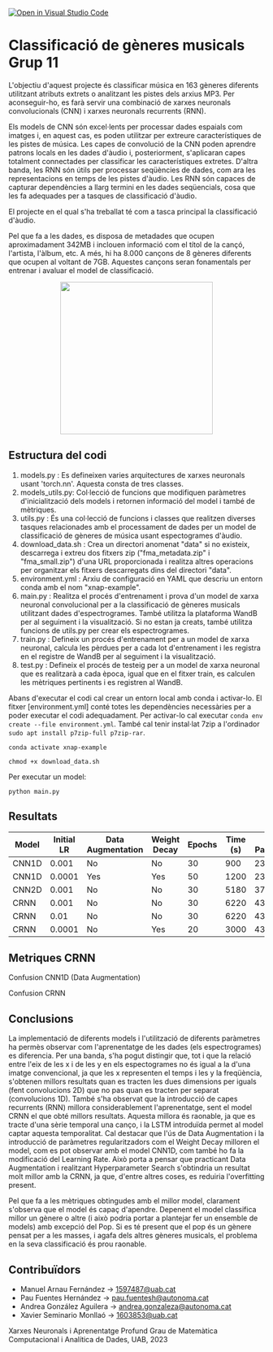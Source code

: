 [![Open in Visual Studio Code](https://classroom.github.com/assets/open-in-vscode-718a45dd9cf7e7f842a935f5ebbe5719a5e09af4491e668f4dbf3b35d5cca122.svg)](https://classroom.github.com/online_ide?assignment_repo_id=11101312&assignment_repo_type=AssignmentRepo)
# Classificació de gèneres musicals Grup 11

L'objectiu d'aquest projecte és classificar música en 163 gèneres diferents utilitzant atributs extrets o analitzant les pistes dels arxius MP3. Per aconseguir-ho, es farà servir una combinació de xarxes neuronals convolucionals (CNN) i xarxes neuronals recurrents (RNN).

Els models de CNN són excel·lents per processar dades espaials com imatges i, en aquest cas, es poden utilitzar per extreure característiques de les pistes de música. Les capes de convolució de la CNN poden aprendre patrons locals en les dades d'àudio i, posteriorment, s'aplicaran capes totalment connectades per classificar les característiques extretes.
D'altra banda, les RNN són útils per processar seqüències de dades, com ara les representacions en temps de les pistes d'àudio. Les RNN són capaces de capturar dependències a llarg termini en les dades seqüencials, cosa que les fa adequades per a tasques de classificació d'àudio.

El projecte en el qual s'ha treballat té com a tasca principal la classificació d'àudio.

Pel que fa a les dades, es disposa de metadades que ocupen aproximadament 342MB i inclouen informació com el títol de la cançó, l'artista, l'àlbum, etc. A més, hi ha 8.000 cançons de 8 gèneres diferents que ocupen al voltant de 7GB. Aquestes cançons seran fonamentals per entrenar i avaluar el model de classificació.

<p align="center">
<img src="https://github.com/DCC-UAB/xnap-project-matcad_grup_11/blob/main/IMG_20230307_230625460.jpg", widht="300", height="300">
</p>

## Estructura del codi
1. models.py : Es defineixen varies arquitectures de xarxes neuronals usant 'torch.nn'. Aquesta consta de tres classes.
2. models_utils.py: Col·lecció de funcions que modifiquen paràmetres d'inicialització dels models i retornen informació del model i també de mètriques.
3. utils.py : És una col·lecció de funcions i classes que realitzen diverses tasques relacionades amb el processament de dades per un model de classificació de gèneres de música usant espectogrames d'àudio.
4. download_data.sh : Crea un directori anomenat "data" si no existeix, descarrega i extreu dos fitxers zip ("fma_metadata.zip" i "fma_small.zip") d'una URL proporcionada i realitza altres operacions per organitzar els fitxers descarregats dins del directori "data".
5. environment.yml : Arxiu de configuració en YAML que descriu un entorn conda amb el nom "xnap-example".
6. main.py : Realitza el procés d'entrenament i prova d'un model de xarxa neuronal convolucional per a la classificació de gèneres musicals utilitzant dades d'espectrogrames. També utilitza la plataforma WandB per al seguiment i la visualització. Si no estan ja creats, també utilitza funcions de utils.py per crear els espectrogrames.
7. train.py : Defineix un procés d'entrenament per a un model de xarxa neuronal, calcula les pèrdues per a cada lot d'entrenament i les registra en el registre de WandB per al seguiment i la visualització.
8. test.py : Defineix el procés de testeig per a un model de xarxa neuronal que es realitzarà a cada època, igual que en el fitxer train, es calculen les mètriques pertinents i es registren al WandB.

Abans d'executar el codi cal crear un entorn local amb conda i activar-lo. El fitxer [environment.yml] conté totes les dependències necessàries per a poder executar el codi adequadament. Per activar-lo cal executar ``conda env create --file environment.yml``. També cal tenir instal·lat 7zip a l'ordinador ``sudo apt install p7zip-full p7zip-rar``.

```
conda activate xnap-example

chmod +x download_data.sh
```
Per executar un model:
```
python main.py
```
## Resultats
| Model | Initial LR | Data Augmentation | Weight Decay |Epochs | Time (s) | Nº Parameters | Train Loss | Test Loss | Accuracy |
| --- | --- | --- | --- | --- | --- | --- | --- | --- | --- |
| CNN1D | 0.001 | No | No | 30 | 900 | 236,680 | 1.50 | 1.85 | 33% |
| CNN1D | 0.0001 | Yes | Yes | 50 | 1200 | 236,680 | 1.3 | 1.55 | 47% |
| CNN2D | 0.001 | No | No | 30 | 5180 | 37,912,576 | 0.1 | 1.5 | 49% |
| CRNN | 0.001 | No | No | 30 | 6220 | 438,808 | 0.1 | 1.1 | 56% |
| CRNN | 0.01 | No | No | 30 | 6220 | 438,808 | 2.08 | 2.08 | 12% |
| CRNN | 0.0001 | No | Yes | 20 | 3000 | 438,808 | 0.9 | 1.3 | 47% |


## Metriques CRNN

Confusion CNN1D (Data Augmentation)

Confusion CRNN

## Conclusions

La implementació de diferents models i l'utilització de diferents paràmetres ha permès observar com l'aprenentatge de les dades (els espectrogrames) es diferencia. Per una banda, s'ha pogut distingir que, tot i que la relació entre l'eix de les x i de les y en els espectogrames no és igual a la d'una imatge convencional, ja que les x representen el temps i les y la freqüència, s'obtenen millors resultats quan es tracten les dues dimensions per iguals (fent convolucions 2D) que no pas quan es tracten per separat (convolucions 1D). També s'ha observat que la introducció de capes recurrents (RNN) millora considerablement l'aprenentatge, sent el model CRNN el que obté millors resultats. Aquesta millora és raonable, ja que es tracte d'una sèrie temporal una canço, i la LSTM introduïda permet al model captar aquesta temporalitat.
Cal destacar que l'ús de Data Augmentation i la introducció de paràmetres regularitzadors com el Weight Decay milloren el model, com es pot observar amb el model CNN1D, com també ho fa la modificació del Learning Rate. Això porta a pensar que practicant Data Augmentation i realitzant Hyperparameter Search s'obtindria un resultat molt millor amb la CRNN, ja que, d'entre altres coses, es reduiria l'overfitting present.

Pel que fa a les mètriques obtingudes amb el millor model, clarament s'observa que el model és capaç d'apendre. Depenent el model classifica millor un gènere o altre (i això podria portar a plantejar fer un ensemble de models) amb excepció del Pop.  Si es té present que el pop és un gènere pensat per a les masses, i agafa dels altres gèneres musicals, el problema en la seva classificació és prou raonable.   

## Contribuïdors
- Manuel Arnau Fernández -> 1597487@uab.cat
- Pau Fuentes Hernández -> pau.fuentesh@autonoma.cat
- Andrea González Aguilera -> andrea.gonzaleza@autonoma.cat
- Xavier Seminario Monllaó -> 1603853@uab.cat

Xarxes Neuronals i Aprenentatge Profund
Grau de Matemàtica Computacional i Analítica de Dades, 
UAB, 2023
